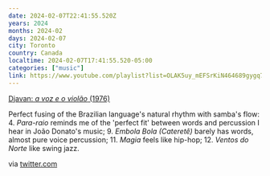 ```yaml
---
date: 2024-02-07T22:41:55.520Z
years: 2024
months: 2024-02
days: 2024-02-07
city: Toronto
country: Canada
localtime: 2024-02-07T17:41:55.520-05:00
categories: ["music"]
link: https://www.youtube.com/playlist?list=OLAK5uy_mEFSrKiN464689gygq7hL9Y6LM86aO59E
---
```

[Djavan: *a voz e o violão* (1976)](https://www.youtube.com/playlist?list=OLAK5uy_mEFSrKiN464689gygq7hL9Y6LM86aO59E)

Perfect fusing of the Brazilian language's natural rhythm with samba's flow: 4. *Para-raio* reminds me of the 'perfect fit' between words and percussion I hear in João Donato's music; 9. *Embola Bola (Cateretê)* barely has words, almost pure voice percussion; 11. *Magia* feels like hip-hop; 12. *Ventos do Norte* like swing jazz.

via [twitter.com](https://twitter.com/tobyshooters/status/1731377031315652614)

